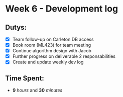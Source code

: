 # Week 6 - Development log

## Dutys:
 - [X] Team follow-up on Carleton DB access
 - [X] Book room (ML423) for team meeting
 - [X] Continue algorithm design with Jacob
 - [X] Further progress on deliverable 2 responsabilities
 - [X] Create and update weekly dev log

## Time Spent:
* **9** _hours_ and **30** _minutes_
